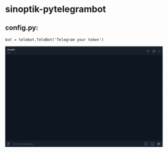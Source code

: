 # sinoptik-pytelegrambot
## config.py:
```
bot = telebot.TeleBot('Telegram your token')
```

![preview](preview.gif)